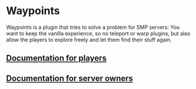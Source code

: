 # Waypoints

Waypoints is a plugin that tries to solve a problem for SMP servers: You want to keep the vanilla experience, so no teleport or warp plugins, but also allow the
players to explore freely and let them find their stuff again.

## [Documentation for players](player)

## [Documentation for server owners](serverowner)